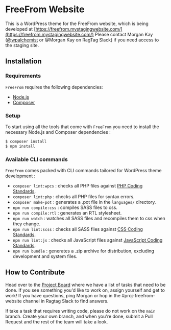 FreeFrom Website
===

This is a WordPress theme for the FreeFrom website, which is being developed at [https://freefrom.mystagingwebsite.com/](https://freefrom.mystagingwebsite.com/)  Please contact Morgan Kay ([@wpalchemist](https://github.com/wpalchemist) or @Morgan Kay on RagTag Slack) if you need access to the staging site.

Installation
---------------

### Requirements

`FreeFrom` requires the following dependencies:

- [Node.js](https://nodejs.org/)
- [Composer](https://getcomposer.org/)

### Setup

To start using all the tools that come with `FreeFrom`  you need to install the necessary Node.js and Composer dependencies :

```sh
$ composer install
$ npm install
```

### Available CLI commands

`FreeFrom` comes packed with CLI commands tailored for WordPress theme development :

- `composer lint:wpcs` : checks all PHP files against [PHP Coding Standards](https://developer.wordpress.org/coding-standards/wordpress-coding-standards/php/).
- `composer lint:php` : checks all PHP files for syntax errors.
- `composer make-pot` : generates a .pot file in the `languages/` directory.
- `npm run compile:css` : compiles SASS files to css.
- `npm run compile:rtl` : generates an RTL stylesheet.
- `npm run watch` : watches all SASS files and recompiles them to css when they change.
- `npm run lint:scss` : checks all SASS files against [CSS Coding Standards](https://developer.wordpress.org/coding-standards/wordpress-coding-standards/css/).
- `npm run lint:js` : checks all JavaScript files against [JavaScript Coding Standards](https://developer.wordpress.org/coding-standards/wordpress-coding-standards/javascript/).
- `npm run bundle` : generates a .zip archive for distribution, excluding development and system files.

How to Contribute
---------------
Head over to the [Project Board](https://github.com/RagtagOpen/freefrom-website/projects/1) where we have a list of tasks that need to be done.  If you see something you'd like to work on, assign yourself and get to work!  If you have questions, ping Morgan or hop in the #proj-freefrom-website channel in Ragtag Slack to find answers.

If take a task that requires writing code, please do not work on the `main` branch.  Create your own branch, and when you're done, submit a Pull Request and the rest of the team will take a look.
